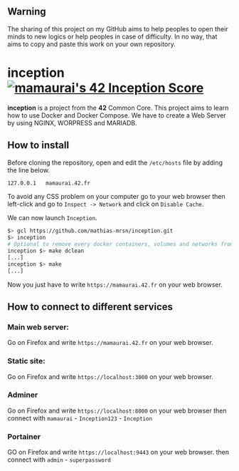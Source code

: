 ## Warning

The sharing of this project on my GitHub aims to help peoples to open their minds to new logics or help peoples in case of difficulty. In no way, that aims to copy and paste this work on your own repository.

# inception [![mamaurai's 42 Inception Score](https://badge42.vercel.app/api/v2/cl1l4qz93000609l4yixitcl4/project/2810517)](https://github.com/JaeSeoKim/badge42)

**inception** is a project from the **42** Common Core. This project aims to learn how to use Docker and Docker Compose. We have to create a Web Server by using NGINX, WORPRESS and MARIADB.

## How to install

Before cloning the repository, open and edit the `/etc/hosts` file by adding the line below.

```bash
127.0.0.1   mamaurai.42.fr
```

To avoid any CSS problem on your computer go to your web browser then left-click and go to `Inspect -> Network` and click on `Disable Cache`.

We can now launch `Inception`.

```bash
$> gcl https://github.com/mathias-mrsn/inception.git
$> inception
# Optional to remove every docker containers, volumes and networks from your PC
inception $> make dclean
[...]
inception $> make
[...] 
```

Now you just have to write `https://mamaurai.42.fr` on your web browser.

## How to connect to different services

### Main web server:
Go on Firefox and write `https://mamaurai.42.fr` on your web browser.

### Static site:
Go on Firefox and write `https://localhost:3000` on your web browser.

### Adminer
Go on Firefox and write `https://localhost:8000` on your web browser then connect with `mamaurai` - `Inception123` - `Inception`

### Portainer
GO on Firefox and write `https://localhost:9443` on your web browser. then connect with `admin` - `superpassword`
